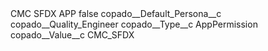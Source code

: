<?xml version="1.0" encoding="UTF-8"?>
<CustomMetadata xmlns="http://soap.sforce.com/2006/04/metadata" xmlns:xsi="http://www.w3.org/2001/XMLSchema-instance" xmlns:xsd="http://www.w3.org/2001/XMLSchema">
    <label>CMC SFDX APP</label>
    <protected>false</protected>
    <values>
        <field>copado__Default_Persona__c</field>
        <value xsi:type="xsd:string">copado__Quality_Engineer</value>
    </values>
    <values>
        <field>copado__Type__c</field>
        <value xsi:type="xsd:string">AppPermission</value>
    </values>
    <values>
        <field>copado__Value__c</field>
        <value xsi:type="xsd:string">CMC_SFDX</value>
    </values>
</CustomMetadata>
